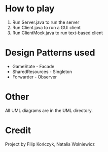 # How to play
1. Run Server.java to run the server
2. Run Client.java to run a GUI client
3. Run ClientMock.java to run text-based client

# Design Patterns used
- GameState - Facade
- SharedResources - Singleton
- Forwarder - Observer

# Other
All UML diagrams are in the UML directory.

# Credit
Project by Filip Kończyk, Natalia Wolniewicz
